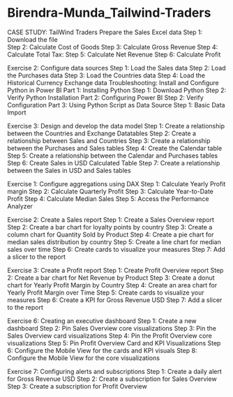 # Birendra-Munda_Tailwind-Traders

CASE STUDY: TailWind Traders
Prepare the Sales Excel data
Step 1: Download the file\
Step 2: Calculate Cost of Goods
Step 3: Calculate Gross Revenue
Step 4: Calculate Total Tax:
Step 5: Calculate Net Revenue
Step 6: Calculate Profit

Exercise 2: Configure data sources
Step 1: Load the Sales data
Step 2: Load the Purchases data
Step 3: Load the Countries data
Step 4: Load the Historical Currency Exchange data
Troubleshooting: Install and Configure Python in Power BI
Part 1: Installing Python
Step 1: Download Python
Step 2: Verify Python Installation
Part 2: Configuring Power BI
Step 2: Verify Configuration
Part 3: Using Python Script as Data Source
Step 1: Basic Data Import

Exercise 3: Design and develop the data model
Step 1: Create a relationship between the Countries and Exchange Datatables
Step 2: Create a relationship between Sales and Countries
Step 3: Create a relationship between the Purchases and Sales tables
Step 4: Create the Calendar table
Step 5: Create a relationship between the Calendar and Purchases tables
Step 6: Create Sales in USD Calculated Table
Step 7: Create a relationship between the Sales in USD and Sales tables

Exercise 1: Configure aggregations using DAX
Step 1: Calculate Yearly Profit margin
Step 2: Calculate Quarterly Profit
Step 3: Calculate Year-to-Date Profit
Step 4: Calculate Median Sales
Step 5: Access the Performance Analyzer

Exercise 2: Create a Sales report
Step 1: Create a Sales Overview report
Step 2: Create a bar chart for loyalty points by country
Step 3: Create a column chart for Quantity Sold by Product
Step 4: Create a pie chart for median sales distribution by country
Step 5: Create a line chart for median sales over time
Step 6: Create cards to visualize your measures
Step 7: Add a slicer to the report

Exercise 3: Create a Profit report
Step 1: Create Profit Overview report
Step 2: Create a bar chart for Net Revenue by Product
Step 3: Create a donut chart for Yearly Profit Margin by Country
Step 4: Create an area chart for Yearly Profit Margin over Time
Step 5: Create cards to visualize your measures
Step 6: Create a KPI for Gross Revenue USD
Step 7: Add a slicer to the report







Exercise 6: Creating an executive dashboard
Step 1: Create a new dashboard
Step 2: Pin Sales Overview core visualizations
Step 3: Pin the Sales Overview card visualizations
Step 4: Pin the Profit Overview core visualizations
Step 5: Pin Profit Overview Card and KPI Visualizations
Step 6: Configure the Mobile View for the cards and KPI visuals
Step 8: Configure the Mobile View for the core visualizations


Exercise 7: Configuring alerts and subscriptions
Step 1: Create a daily alert for Gross Revenue USD
Step 2: Create a subscription for Sales Overview
Step 3: Create a subscription for Profit Overview
